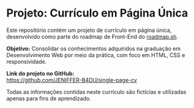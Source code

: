 # Projeto: Currículo em Página Única

Este repositório contém um projeto de currículo em página única, desenvolvido como parte do roadmap de Front-End do [roadmap.sh](https://roadmap.sh/frontend).

**Objetivo:** Consolidar os conhecimentos adquiridos na graduação em Desenvolvimento Web por meio da prática, com foco em HTML, CSS e responsividade.

**Link do projeto no GitHub:**  
https://github.com/JENIFFER-B4DU/single-page-cv

Todas as informações contidas neste currículo são fictícias e utilizadas apenas para fins de aprendizado.
